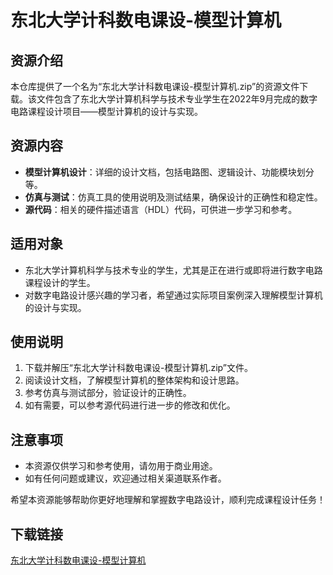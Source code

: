 # 东北大学计科数电课设-模型计算机

## 资源介绍

本仓库提供了一个名为“东北大学计科数电课设-模型计算机.zip”的资源文件下载。该文件包含了东北大学计算机科学与技术专业学生在2022年9月完成的数字电路课程设计项目——模型计算机的设计与实现。

## 资源内容

- **模型计算机设计**：详细的设计文档，包括电路图、逻辑设计、功能模块划分等。
- **仿真与测试**：仿真工具的使用说明及测试结果，确保设计的正确性和稳定性。
- **源代码**：相关的硬件描述语言（HDL）代码，可供进一步学习和参考。

## 适用对象

- 东北大学计算机科学与技术专业的学生，尤其是正在进行或即将进行数字电路课程设计的学生。
- 对数字电路设计感兴趣的学习者，希望通过实际项目案例深入理解模型计算机的设计与实现。

## 使用说明

1. 下载并解压“东北大学计科数电课设-模型计算机.zip”文件。
2. 阅读设计文档，了解模型计算机的整体架构和设计思路。
3. 参考仿真与测试部分，验证设计的正确性。
4. 如有需要，可以参考源代码进行进一步的修改和优化。

## 注意事项

- 本资源仅供学习和参考使用，请勿用于商业用途。
- 如有任何问题或建议，欢迎通过相关渠道联系作者。

希望本资源能够帮助你更好地理解和掌握数字电路设计，顺利完成课程设计任务！

## 下载链接

[东北大学计科数电课设-模型计算机](https://pan.quark.cn/s/3e83b36a9a67)